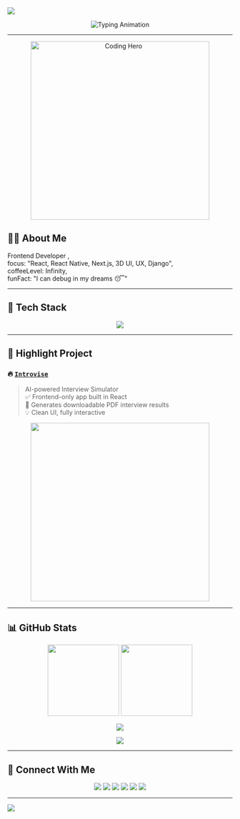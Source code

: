 <!-- Profile Header Banner -->
<img src="https://capsule-render.vercel.app/api?type=waving&color=0:8e2de2,100:4a00e0&height=200&section=header&text=Hi%20There!%20I'm%20Khushant%20🔥&fontSize=35&fontColor=ffffff&fontAlignY=40&animation=fadeIn" />

<p align="center">
  <img src="https://readme-typing-svg.herokuapp.com?font=Fira+Code&size=24&duration=4000&pause=1000&color=F7A900&center=true&width=435&lines=Frontend+Developer+%F0%9F%92%BB;React+Native+Enthusiast+%F0%9F%93%B1;Loves+3D+and+Animation+💫;Crafting+beautiful+UI%2FUX+🧠;Let%27s+build+cool+things!+%F0%9F%92%A1" alt="Typing Animation" />
</p>

---

<p align="center">
  <img src="https://media.tenor.com/qJ5evVs-_uUAAAAC/coding.gif" width="400" alt="Coding Hero" />
</p>

## 🙇‍♂️ About Me
<p>
  Frontend Developer , <br/>
  focus: "React, React Native, Next.js, 3D UI, UX, Django",<br/>
  coffeeLevel: Infinity,<br/>
  funFact: "I can debug in my dreams 😴"<br/>
  </p>


---

## 🚀 Tech Stack

<p align="center">
  <img src="https://skillicons.dev/icons?i=js,react,redux,nextjs,tailwind,threejs,figma,firebase,html,css" />
</p>

---

## 🌟 Highlight Project

### 🔥 [`Introvise`](https://github.com/your-username/introvise)
> AI-powered Interview Simulator  
> ✅ Frontend-only app built in React  
> 📄 Generates downloadable PDF interview results  
> 💡 Clean UI, fully interactive

<p align="center">
  <img src="https://media.giphy.com/media/du3J3cXyzhj75IOgvA/giphy.gif" width="400" />
</p>

---

## 📊 GitHub Stats

<p align="center">
  <img src="https://github-readme-stats.vercel.app/api?username=commanderigris21&show_icons=true&theme=radical&border_radius=10" height="160"/>
  <img src="https://github-readme-streak-stats.herokuapp.com?username=commanderigris21&theme=radical&date_format=M%20j%5B%2C%20Y%5D" height="160"/>
</p>

<p align="center">
  <img src="https://github-readme-activity-graph.vercel.app/graph?username=commanderigris21&theme=react-dark&area=true&hide_border=true" />
</p>

<p align="center">
  <img src="https://profile-counter.glitch.me/commanderigris21/count.svg" />
</p>

---

## 📢 Connect With Me

<p align="center">
  <a href="mailto:your.email@example.com"><img src="https://img.shields.io/badge/Gmail-D14836?logo=gmail&logoColor=fff&style=for-the-badge" /></a>
  <a href="https://www.linkedin.com/in/khushant-ubarhande-b98b30354"><img src="https://img.shields.io/badge/LinkedIn-0077B5?logo=linkedin&logoColor=white&style=for-the-badge" /></a>
  <a href="#"><img src="https://img.shields.io/badge/Portfolio-121212?logo=firefox&logoColor=white&style=for-the-badge" /></a>
  <a href="https://github.com/commanderigris21/"><img src="https://img.shields.io/badge/GitHub-181717?logo=github&logoColor=white&style=for-the-badge" /></a>
  <a href="https://youtube.com/@L0ser2108"><img src="https://img.shields.io/badge/YouTube-FF0000?logo=youtube&logoColor=white&style=for-the-badge" /></a>
  <a href="https://instagram.com/notkhush.ant"><img src="https://img.shields.io/badge/Instagram-E4405F?logo=instagram&logoColor=white&style=for-the-badge" /></a>
</p>

---

<!-- Footer -->
<img src="https://capsule-render.vercel.app/api?type=waving&color=0:4a00e0,100:8e2de2&height=120&section=footer" />
